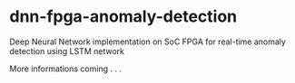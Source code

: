 # dnn-fpga-anomaly-detection

Deep Neural Network implementation on SoC FPGA for real-time anomaly detection using LSTM network

More informations coming . . .
